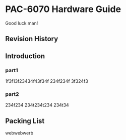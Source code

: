 # PAC-6070 Hardware Guide
Good luck man!

## Revision History
## Introduction
### part1
1f3f13f23434f43f34f 234f234f 3f324f3
### part2
234f234 234t234t234
234t34
## Packing List
webwebwerb


